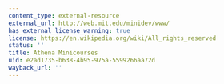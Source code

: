 ```yaml
---
content_type: external-resource
external_url: http://web.mit.edu/minidev/www/
has_external_license_warning: true
license: https://en.wikipedia.org/wiki/All_rights_reserved
status: ''
title: Athena Minicourses
uid: e2ad1735-b638-4b95-975a-5599266aa72d
wayback_url: ''
---
```


